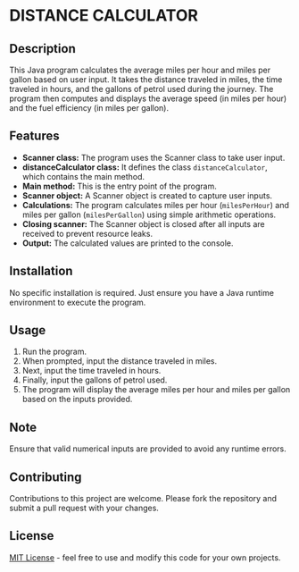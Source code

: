 # DISTANCE CALCULATOR

## Description
This Java program calculates the average miles per hour and miles per gallon based on user input. It takes the distance traveled in miles, the time traveled in hours, and the gallons of petrol used during the journey. 
The program then computes and displays the average speed (in miles per hour) and the fuel efficiency (in miles per gallon).

## Features
- **Scanner class:** The program uses the Scanner class to take user input.
- **distanceCalculator class:** It defines the class `distanceCalculator`, which contains the main method.
- **Main method:** This is the entry point of the program.
- **Scanner object:** A Scanner object is created to capture user inputs.
- **Calculations:** The program calculates miles per hour (`milesPerHour`) and miles per gallon (`milesPerGallon`) using simple arithmetic operations.
- **Closing scanner:** The Scanner object is closed after all inputs are received to prevent resource leaks.
- **Output:** The calculated values are printed to the console.

## Installation
No specific installation is required. Just ensure you have a Java runtime environment to execute the program.

## Usage
1. Run the program.
2. When prompted, input the distance traveled in miles.
3. Next, input the time traveled in hours.
4. Finally, input the gallons of petrol used.
5. The program will display the average miles per hour and miles per gallon based on the inputs provided.

## Note
Ensure that valid numerical inputs are provided to avoid any runtime errors.

## Contributing
Contributions to this project are welcome. Please fork the repository and submit a pull request with your changes.

## License
[MIT License](LICENSE.md) - feel free to use and modify this code for your own projects.
